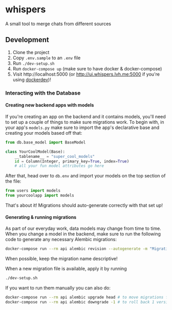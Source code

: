 # whispers

A small tool to merge chats from different sources

## Development

1. Clone the project
2. Copy `.env.sample` to an `.env` file
3. Run `./dev-setup.sh`
4. Run `docker-compose up` (make sure to have docker & docker-compose)
5. Visit http://localhost:5000 (or http://ui.whispers.lvh.me:5000 if you're using [dockerdev](https://github.com/waj/dockerdev))!


### Interacting with the Database

#### Creating new backend apps with models

If you're creating an app on the backend and it contains models, you'll need to set up a couple of things to make sure migrations work. To begin with, in your app's `models.py` make sure to import the app's declarative base and creating your models based off that:

```python
from db.base_model import BaseModel

class YourCoolModel(Base):
    __tablename__ = "super_cool_models"
    id = Column(Integer, primary_key=True, index=True)
    # all your fun model attributes go here
```

After that, head over to `db.env` and import your models on the top section of the file:

```python
from users import models
from yourcoolapp import models
```

That's about it! Migrations should auto-generate correctly with that set up!

#### Generating & running migrations

As part of our everyday work, data models may change from time to time. When you change a model in the backend, make sure to run the following code to generate any necessary Alembic migrations:

```zsh
docker-compose run --rm api alembic revision --autogenerate -m "Migration name here!"
```

When possible, keep the migration name descriptive!

When a new migration file is available, apply it by running

```zsh
./dev-setup.sh
```

If you want to run them manually you can also do:

```zsh
docker-compose run --rm api alembic upgrade head # to move migrations forward
docker-compose run --rm api alembic downgrade -1 # to roll back 1 version
```
